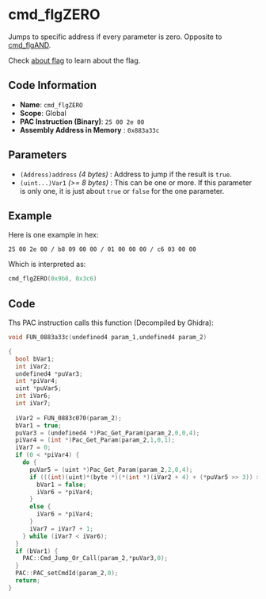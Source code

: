# cmd_flgZERO

Jumps to specific address if every parameter is zero. Opposite to [cmd_flgAND](./cmd_flgand.md).

Check [about flag](./guide/about-flag.md) to learn about the flag.

## Code Information

- **Name**: `cmd_flgZERO`
- **Scope**: Global
- **PAC Instruction (Binary)**: `25 00 2e 00`
- **Assembly Address in Memory** : `0x883a33c`

## Parameters

- `(Address)address` *(4 bytes)* : Address to jump if the result is `true`.
- `(uint...)Var1` *(>= 8 bytes)* : This can be one or more. If this parameter is only one, it is just about `true` or `false` for the one parameter.

## Example

Here is one example in hex:

```25 00 2e 00 / b8 09 00 00 / 01 00 00 00 / c6 03 00 00```

Which is interpreted as:

```c
cmd_flgZERO(0x9b8, 0x3c6)
```

## Code

Ths PAC instruction calls this function (Decompiled by Ghidra):

```c
void FUN_0883a33c(undefined4 param_1,undefined4 param_2)

{
  bool bVar1;
  int iVar2;
  undefined4 *puVar3;
  int *piVar4;
  uint *puVar5;
  int iVar6;
  int iVar7;
  
  iVar2 = FUN_0883c070(param_2);
  bVar1 = true;
  puVar3 = (undefined4 *)Pac_Get_Param(param_2,0,0,4);
  piVar4 = (int *)Pac_Get_Param(param_2,1,0,1);
  iVar7 = 0;
  if (0 < *piVar4) {
    do {
      puVar5 = (uint *)Pac_Get_Param(param_2,2,0,4);
      if (((int)(uint)*(byte *)(*(int *)(iVar2 + 4) + (*puVar5 >> 3)) >> (*puVar5 & 7) & 1U) == 1) {
        bVar1 = false;
        iVar6 = *piVar4;
      }
      else {
        iVar6 = *piVar4;
      }
      iVar7 = iVar7 + 1;
    } while (iVar7 < iVar6);
  }
  if (bVar1) {
    PAC::Cmd_Jump_Or_Call(param_2,*puVar3,0);
  }
  PAC::PAC_setCmdId(param_2,0);
  return;
}
```
